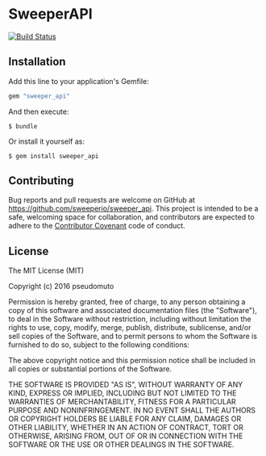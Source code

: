 # SweeperAPI

[![Build Status](https://travis-ci.org/sweeperio/sweeper_api.svg?branch=master)](https://travis-ci.org/sweeperio/sweeper_api)

## Installation

Add this line to your application's Gemfile:

```ruby
gem "sweeper_api"
```

And then execute:

    $ bundle

Or install it yourself as:

    $ gem install sweeper_api

## Contributing

Bug reports and pull requests are welcome on GitHub at https://github.com/sweeperio/sweeper_api. This project is intended to be a safe, welcoming space for collaboration, and contributors are expected to adhere to the [Contributor Covenant](http://contributor-covenant.org) code of conduct.


## License

The MIT License (MIT)

Copyright (c) 2016 pseudomuto

Permission is hereby granted, free of charge, to any person obtaining a copy
of this software and associated documentation files (the "Software"), to deal
in the Software without restriction, including without limitation the rights
to use, copy, modify, merge, publish, distribute, sublicense, and/or sell
copies of the Software, and to permit persons to whom the Software is
furnished to do so, subject to the following conditions:

The above copyright notice and this permission notice shall be included in
all copies or substantial portions of the Software.

THE SOFTWARE IS PROVIDED "AS IS", WITHOUT WARRANTY OF ANY KIND, EXPRESS OR
IMPLIED, INCLUDING BUT NOT LIMITED TO THE WARRANTIES OF MERCHANTABILITY,
FITNESS FOR A PARTICULAR PURPOSE AND NONINFRINGEMENT. IN NO EVENT SHALL THE
AUTHORS OR COPYRIGHT HOLDERS BE LIABLE FOR ANY CLAIM, DAMAGES OR OTHER
LIABILITY, WHETHER IN AN ACTION OF CONTRACT, TORT OR OTHERWISE, ARISING FROM,
OUT OF OR IN CONNECTION WITH THE SOFTWARE OR THE USE OR OTHER DEALINGS IN
THE SOFTWARE.

